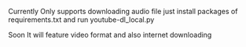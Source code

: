 Currently Only supports downloading audio file
just install packages of requirements.txt and run youtube-dl_local.py

Soon It will feature video format and also internet downloading
